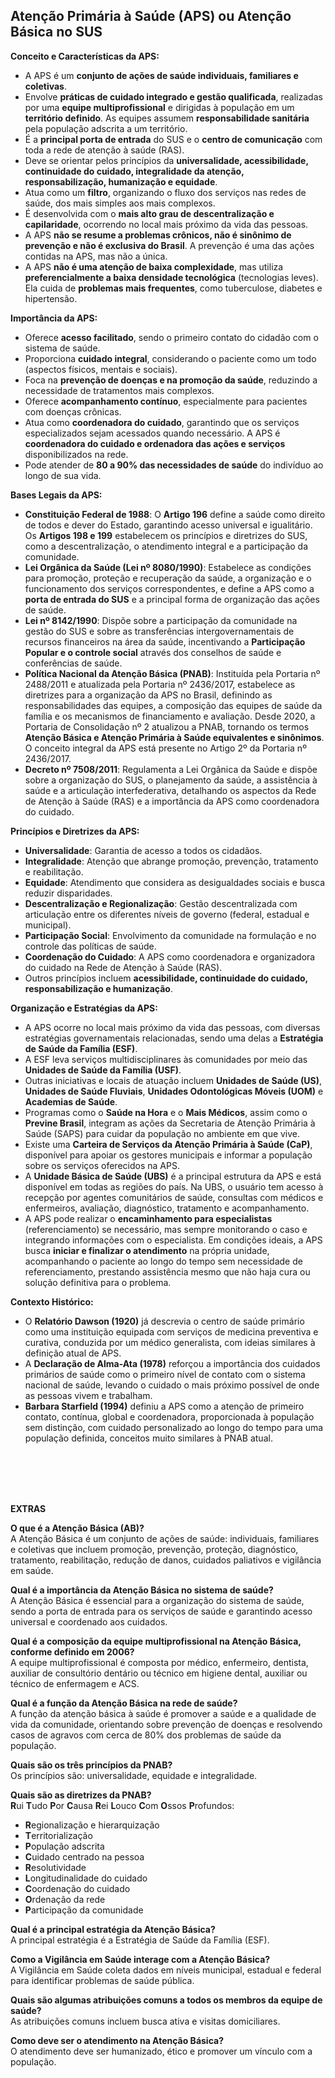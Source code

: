 ## Atenção Primária à Saúde (APS) ou Atenção Básica no SUS


**Conceito e Características da APS:**

*   A APS é um **conjunto de ações de saúde individuais, familiares e coletivas**.
*   Envolve **práticas de cuidado integrado e gestão qualificada**, realizadas por uma **equipe multiprofissional** e dirigidas à população em um **território definido**. As equipes assumem **responsabilidade sanitária** pela população adscrita a um território.
*   É a **principal porta de entrada** do SUS e o **centro de comunicação** com toda a rede de atenção à saúde (RAS).
*   Deve se orientar pelos princípios da **universalidade, acessibilidade, continuidade do cuidado, integralidade da atenção, responsabilização, humanização e equidade**.
*   Atua como um **filtro**, organizando o fluxo dos serviços nas redes de saúde, dos mais simples aos mais complexos.
*   É desenvolvida com o **mais alto grau de descentralização e capilaridade**, ocorrendo no local mais próximo da vida das pessoas.
*   A APS **não se resume a problemas crônicos, não é sinônimo de prevenção e não é exclusiva do Brasil**. A prevenção é uma das ações contidas na APS, mas não a única.
*   A APS **não é uma atenção de baixa complexidade**, mas utiliza **preferencialmente a baixa densidade tecnológica** (tecnologias leves). Ela cuida de **problemas mais frequentes**, como tuberculose, diabetes e hipertensão.

**Importância da APS:**

*   Oferece **acesso facilitado**, sendo o primeiro contato do cidadão com o sistema de saúde.
*   Proporciona **cuidado integral**, considerando o paciente como um todo (aspectos físicos, mentais e sociais).
*   Foca na **prevenção de doenças e na promoção da saúde**, reduzindo a necessidade de tratamentos mais complexos.
*   Oferece **acompanhamento contínuo**, especialmente para pacientes com doenças crônicas.
*   Atua como **coordenadora do cuidado**, garantindo que os serviços especializados sejam acessados quando necessário. A APS é **coordenadora do cuidado e ordenadora das ações e serviços** disponibilizados na rede.
*   Pode atender de **80 a 90% das necessidades de saúde** do indivíduo ao longo de sua vida.

**Bases Legais da APS:**

*   **Constituição Federal de 1988**: O **Artigo 196** define a saúde como direito de todos e dever do Estado, garantindo acesso universal e igualitário. Os **Artigos 198 e 199** estabelecem os princípios e diretrizes do SUS, como a descentralização, o atendimento integral e a participação da comunidade.
*   **Lei Orgânica da Saúde (Lei nº 8080/1990)**: Estabelece as condições para promoção, proteção e recuperação da saúde, a organização e o funcionamento dos serviços correspondentes, e define a APS como a **porta de entrada do SUS** e a principal forma de organização das ações de saúde.
*   **Lei nº 8142/1990**: Dispõe sobre a participação da comunidade na gestão do SUS e sobre as transferências intergovernamentais de recursos financeiros na área da saúde, incentivando a **Participação Popular e o controle social** através dos conselhos de saúde e conferências de saúde.
*   **Política Nacional da Atenção Básica (PNAB)**: Instituída pela Portaria nº 2488/2011 e atualizada pela Portaria nº 2436/2017, estabelece as diretrizes para a organização da APS no Brasil, definindo as responsabilidades das equipes, a composição das equipes de saúde da família e os mecanismos de financiamento e avaliação. Desde 2020, a Portaria de Consolidação nº 2 atualizou a PNAB, tornando os termos **Atenção Básica e Atenção Primária à Saúde equivalentes e sinônimos**. O conceito integral da APS está presente no Artigo 2º da Portaria nº 2436/2017.
*   **Decreto nº 7508/2011**: Regulamenta a Lei Orgânica da Saúde e dispõe sobre a organização do SUS, o planejamento da saúde, a assistência à saúde e a articulação interfederativa, detalhando os aspectos da Rede de Atenção à Saúde (RAS) e a importância da APS como coordenadora do cuidado.

**Princípios e Diretrizes da APS:**

*   **Universalidade**: Garantia de acesso a todos os cidadãos.
*   **Integralidade**: Atenção que abrange promoção, prevenção, tratamento e reabilitação.
*   **Equidade**: Atendimento que considera as desigualdades sociais e busca reduzir disparidades.
*   **Descentralização e Regionalização**: Gestão descentralizada com articulação entre os diferentes níveis de governo (federal, estadual e municipal).
*   **Participação Social**: Envolvimento da comunidade na formulação e no controle das políticas de saúde.
*   **Coordenação do Cuidado**: A APS como coordenadora e organizadora do cuidado na Rede de Atenção à Saúde (RAS).
*   Outros princípios incluem **acessibilidade, continuidade do cuidado, responsabilização e humanização**.

**Organização e Estratégias da APS:**

*   A APS ocorre no local mais próximo da vida das pessoas, com diversas estratégias governamentais relacionadas, sendo uma delas a **Estratégia de Saúde da Família (ESF)**.
*   A ESF leva serviços multidisciplinares às comunidades por meio das **Unidades de Saúde da Família (USF)**.
*   Outras iniciativas e locais de atuação incluem **Unidades de Saúde (US)**, **Unidades de Saúde Fluviais**, **Unidades Odontológicas Móveis (UOM)** e **Academias de Saúde**.
*   Programas como o **Saúde na Hora** e o **Mais Médicos**, assim como o **Previne Brasil**, integram as ações da Secretaria de Atenção Primária à Saúde (SAPS) para cuidar da população no ambiente em que vive.
*   Existe uma **Carteira de Serviços da Atenção Primária à Saúde (CaP)**, disponível para apoiar os gestores municipais e informar a população sobre os serviços oferecidos na APS.
*   A **Unidade Básica de Saúde (UBS)** é a principal estrutura da APS e está disponível em todas as regiões do país. Na UBS, o usuário tem acesso à recepção por agentes comunitários de saúde, consultas com médicos e enfermeiros, avaliação, diagnóstico, tratamento e acompanhamento.
*   A APS pode realizar o **encaminhamento para especialistas** (referenciamento) se necessário, mas sempre monitorando o caso e integrando informações com o especialista. Em condições ideais, a APS busca **iniciar e finalizar o atendimento** na própria unidade, acompanhando o paciente ao longo do tempo sem necessidade de referenciamento, prestando assistência mesmo que não haja cura ou solução definitiva para o problema.

**Contexto Histórico:**

*   O **Relatório Dawson (1920)** já descrevia o centro de saúde primário como uma instituição equipada com serviços de medicina preventiva e curativa, conduzida por um médico generalista, com ideias similares à definição atual de APS.
*   A **Declaração de Alma-Ata (1978)** reforçou a importância dos cuidados primários de saúde como o primeiro nível de contato com o sistema nacional de saúde, levando o cuidado o mais próximo possível de onde as pessoas vivem e trabalham.
*   **Barbara Starfield (1994)** definiu a APS como a atenção de primeiro contato, contínua, global e coordenadora, proporcionada à população sem distinção, com cuidado personalizado ao longo do tempo para uma população definida, conceitos muito similares à PNAB atual.

<br><br><br><br>

**EXTRAS**

**O que é a Atenção Básica (AB)?**  
A Atenção Básica é um conjunto de ações de saúde: individuais, familiares e coletivas que incluem promoção, prevenção, proteção, diagnóstico, tratamento, reabilitação, redução de danos, cuidados paliativos e vigilância em saúde.

**Qual é a importância da Atenção Básica no sistema de saúde?**  
A Atenção Básica é essencial para a organização do sistema de saúde, sendo a porta de entrada para os serviços de saúde e garantindo acesso universal e coordenado aos cuidados.

**Qual é a composição da equipe multiprofissional na Atenção Básica, conforme definido em 2006?**  
A equipe multiprofissional é composta por médico, enfermeiro, dentista, auxiliar de consultório dentário ou técnico em higiene dental, auxiliar ou técnico de enfermagem e ACS.

**Qual é a função da Atenção Básica na rede de saúde?**  
A função da atenção básica à saúde é promover a saúde e a qualidade de vida da comunidade, orientando sobre prevenção de doenças e resolvendo casos de agravos com cerca de 80% dos problemas de saúde da população.

**Quais são os três princípios da PNAB?**  
Os princípios são: universalidade, equidade e integralidade.

**Quais são as diretrizes da PNAB?**  
**R**ui **T**udo **P**or **C**ausa **R**ei **L**ouco **C**om **O**ssos **P**rofundos:  
- **R**egionalização e hierarquização  
- **T**erritorialização  
- **P**opulação adscrita  
- **C**uidado centrado na pessoa  
- **R**esolutividade  
- **L**ongitudinalidade do cuidado  
- **C**oordenação do cuidado  
- **O**rdenação da rede  
- **P**articipação da comunidade  

**Qual é a principal estratégia da Atenção Básica?**  
A principal estratégia é a Estratégia de Saúde da Família (ESF).

**Como a Vigilância em Saúde interage com a Atenção Básica?**  
A Vigilância em Saúde coleta dados em níveis municipal, estadual e federal para identificar problemas de saúde pública.

**Quais são algumas atribuições comuns a todos os membros da equipe de saúde?**  
As atribuições comuns incluem busca ativa e visitas domiciliares.

**Como deve ser o atendimento na Atenção Básica?**  
O atendimento deve ser humanizado, ético e promover um vínculo com a população.
